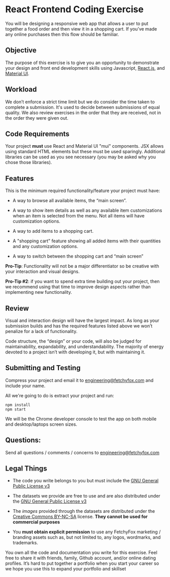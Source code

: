 # React Frontend Coding Exercise
You will be designing a responsive web app that allows a user to put together a food order and then view it in a shopping cart. If you’ve made any online purchases then this flow should be familiar.

## Objective
The purpose of this exercise is to give you an opportunity to demonstrate your design and front end development skills using Javascript, [React.js](https://reactjs.org/), and [Material UI](https://material-ui.com/).

## Workload
We don’t enforce a strict time limit but we do consider the time taken to complete a submission. It's used to decide between submissions of equal quality. We also review exercises in the order that they are received, not in the order they were given out.

## Code Requirements
Your project **must** use React and Material UI "mui" components. JSX allows using standard HTML elements but these must be used sparingly. Additional libraries can be used as you see necessary (you may be asked why you chose those libraries). 

## Features
This is the minimum required functionality/feature your project must have:

- A way to browse all available items, the “main screen”.

- A way to show item details  as well as any available item customizations when an item is selected from the menu. Not all items will have customization options.

- A way to add items to a shopping cart.

- A "shopping cart" feature showing all added items with their quantities and any customization options. 

- A way to switch between the shopping cart and “main screen”

**Pro-Tip**: Functionality will not be a major differentiator so be creative with your interaction and visual designs.

**Pro-Tip #2**: if you want to spend extra time building out your project, then we recommend using that time to improve design aspects rather than implementing new functionality.

## Review
Visual and interaction design will have the largest impact. As long as your submission builds and has the required features listed above we won’t penalize for a lack of functionality.

Code structure, the “design” or your code, will also be judged for maintainability, expandability, and understandability. The majority of energy devoted to a project isn’t with developing it, but with maintaining it. 


## Submitting and Testing
Compress your project and email it to [engineering@fetchyfox.com](mailto:engineering@fetchyfox.com) and include your name.

All we're going to do is extract your project and run:
```
npm install
npm start
```

We will be the Chrome developer console to test the app on both mobile and desktop/laptops screen sizes.

## Questions:
Send all questions / comments / concerns to [engineering@fetchyfox.com](mailto:engineering@fetchyfox.com)

## Legal Things
- The code you write belongs to you but must include the [GNU General Public License v3](https://choosealicense.com/licenses/gpl-3.0/)

-  The datasets we provide are free to use and are also distributed under the [GNU General Public License v3](https://choosealicense.com/licenses/gpl-3.0/)

- The *images* provided through the datasets are distributed under the [Creative Commons BY-NC-SA](https://creativecommons.org/licenses/by-nc-sa/2.0/) license. **They cannot be used for commercial purposes**

- You **must obtain explicit permission** to use any FetchyFox marketing / branding assets such as, but not limited to, any logos, wordmarks, and trademarks.

You own all the code and documentation you write for this exercise. Feel free to share it with friends, family, Github account, and/or online dating profiles. It’s hard to put together a portfolio when you start your career so we hope you use this to expand your portfolio and skillset